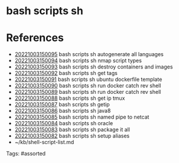# bash scripts sh

# References
- [20221003150095](/zet/20221003150095/) bash scripts sh autogenerate all languages
- [20221003150094](/zet/20221003150094/) bash scripts sh nmap script types
- [20221003150093](/zet/20221003150093/) bash scripts sh destroy containers and images
- [20221003150092](/zet/20221003150092/) bash scripts sh get tags
- [20221003150091](/zet/20221003150091/) bash scripts sh ubuntu dockerfile template
- [20221003150090](/zet/20221003150090/) bash scripts sh run docker catch rev shell
- [20221003150089](/zet/20221003150089/) bash scripts sh run docker catch rev shell
- [20221003150088](/zet/20221003150088/) bash scripts sh get ip tmux
- [20221003150087](/zet/20221003150087/) bash scripts sh getip
- [20221003150086](/zet/20221003150086/) bash scripts sh java8
- [20221003150085](/zet/20221003150085/) bash scripts sh named pipe to netcat
- [20221003150084](/zet/20221003150084/) bash scripts sh oracle
- [20221003150083](/zet/20221003150083/) bash scripts sh package it all
- [20221003150082](/zet/20221003150082/) bash scripts sh setup aliases
- ~/kb/shell-script-list.md

Tags:
    #assorted


